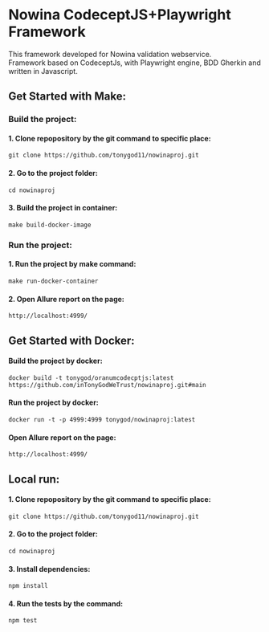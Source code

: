 # Nowina CodeceptJS+Playwright Framework
 This framework developed for Nowina validation webservice.  
 Framework based on CodeceptJs, with Playwright engine, BDD Gherkin and written in Javascript.

## Get Started with Make:
### Build the project:
#### 1. Clone repopository by the git command to specific place:
    git clone https://github.com/tonygod11/nowinaproj.git
#### 2. Go to the project folder:
    cd nowinaproj
#### 3. Build the project in container:
    make build-docker-image

### Run the project:
#### 1. Run the project by make command:
    make run-docker-container

#### 2. Open Allure report on the page:
    http://localhost:4999/

## Get Started with Docker:
#### Build the project by docker:
    docker build -t tonygod/oranumcodecptjs:latest https://github.com/inTonyGodWeTrust/nowinaproj.git#main
#### Run the project by docker:
    docker run -t -p 4999:4999 tonygod/nowinaproj:latest
#### Open Allure report on the page:
    http://localhost:4999/    

## Local run:
#### 1. Clone repopository by the git command to specific place:
    git clone https://github.com/tonygod11/nowinaproj.git
#### 2. Go to the project folder:
    cd nowinaproj
#### 3. Install dependencies:
    npm install
#### 4. Run the tests by the command:
    npm test
